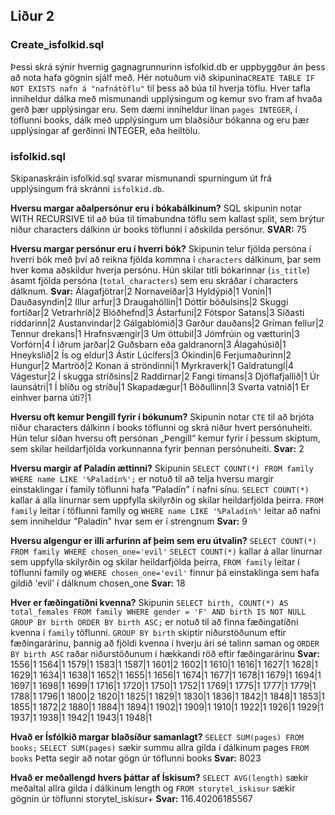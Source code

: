 ## Liður 2
### Create_isfolkid.sql
Þessi skrá sýnir hvernig gagnagrunnurinn isfolkid.db er uppbyggður án þess að nota hafa gögnin sjálf með.
Hér notuðum við skipunina`CREATE TABLE IF NOT EXISTS nafn á "nafnátöflu"` til þess að búa til hverja töflu. Hver tafla inniheldur dálka með mismunandi upplýsingum og kemur svo fram af hvaða gerð þær upplýsingar eru. Sem dæmi inniheldur línan `pages INTEGER`, í töflunni books, dálk með upplýsingum um blaðsíður bókanna og eru þær upplýsingar af gerðinni INTEGER, eða heiltölu.

### isfolkid.sql
Skipanaskráin isfolkid.sql svarar mismunandi spurningum út frá upplýsingum frá skránni `isfolkid.db`. 

**Hversu margar aðalpersónur eru í bókabálkinum?**
SQL skipunin notar WITH RECURSIVE til að búa til tímabundna töflu sem kallast split, sem brýtur niður characters dálkinn úr books töflunni í aðskilda persónur.
**SVAR:**
75

**Hversu margar persónur eru í hverri bók?**
Skipunin telur fjölda persóna í hverri bók með því að reikna fjölda kommna í `characters` dálkinum, þar sem hver koma aðskildur hverja persónu. Hún skilar titli bókarinnar (`is_title`) ásamt fjölda persóna (`total_characters`) sem eru skráðar í characters dálknum.
**Svar:**
Álagafjötrar|2
Nornaveiðar|3
Hyldýpið|1
Vonin|1
Dauðasyndin|2
Illur arfur|3
Draugahöllin|1
Dóttir böðulsins|2
Skuggi fortíðar|2
Vetrarhríð|2
Blóðhefnd|3
Ástarfuni|2
Fótspor Satans|3
Síðasti riddarinn|2
Austanvindar|2
Gálgablómið|3
Garður dauðans|2
Gríman fellur|2
Tennur drekans|1
Hrafnsvængir|3
Um óttubil|3
Jómfrúin og vætturin|3
Vorfórn|4
Í iðrum jarðar|2
Guðsbarn eða galdranorn|3
Álagahúsið|1
Hneykslið|2
Ís og eldur|3
Ástir Lúcífers|3
Ókindin|6
Ferjumaðurinn|2
Hungur|2
Martröð|2
Konan á ströndinni|1
Myrkraverk|1
Galdratungl|4
Vágestur|2
Í skugga stríðsins|2
Raddirnar|2
Fangi tímans|3
Djöflafjallið|1
Úr launsátri|1
Í blíðu og stríðu|1
Skapadægur|1
Böðullinn|3
Svarta vatnið|1
Er einhver þarna úti?|1

**Hversu oft kemur Þengill fyrir í bókunum?**
Skipunin notar `CTE` til að brjóta niður characters dálkinn í books töflunni og skrá niður hvert persónuheiti. Hún telur síðan hversu oft persónan „Þengill“ kemur fyrir í þessum skiptum, sem skilar heildarfjölda vorkunnanna fyrir þennan persónuheiti.
**Svar:**
2

**Hversu margir af Paladín ættinni?**
Skipunin `SELECT COUNT(*) FROM family WHERE name LIKE '%Paladín%';` er notuð til að telja hversu margir einstaklingar í family töflunni hafa "Paladín" í nafni sínu. `SELECT COUNT(*)` kallar á alla línurnar sem uppfylla skilyrðin og skilar heildarfjölda þeirra.
`FROM family` leitar í töflunni family og `WHERE name LIKE '%Paladín%'` leitar að nafni sem inniheldur "Paladín" hvar sem er í strengnum
**Svar:**
9

**Hversu algengur er illi arfurinn af þeim sem eru útvalin?**
`SELECT COUNT(*) FROM family WHERE chosen_one='evil'`
`SELECT COUNT(*)` kallar á allar línurnar sem uppfylla skilyrðin og skilar heildarfjölda þeirra,
`FROM family` leitar í töflunni family og `WHERE chosen_one='evil'` finnur þá einstaklinga sem hafa gildið 'evil' í dálknum chosen_one
**Svar:**
18

**Hver er fæðingatíðni kvenna?**
Skipunin `SELECT birth, COUNT(*) AS total_females FROM family WHERE gender = 'F' AND birth IS NOT NULL GROUP BY birth ORDER BY birth ASC;` er notuð til að finna fæðingatíðni kvenna í `family` töflunni. `GROUP BY birth` skiptir niðurstöðunum eftir fæðingarárinu, þannig að fjöldi kvenna í hverju ári sé talinn saman og `ORDER BY birth ASC` raðar niðurstöðunum í hækkandi röð eftir fæðingarárinu
**Svar:**
1556|1
1564|1
1579|1
1583|1
1587|1
1601|2
1602|1
1610|1
1616|1
1627|1
1628|1
1629|1
1634|1
1638|1
1652|1
1655|1
1656|1
1674|1
1677|1
1678|1
1679|1
1694|1
1697|1
1698|1
1699|1
1716|1
1720|1
1750|1
1752|1
1769|1
1775|1
1777|1
1779|1
1788|1
1796|1
1800|2
1820|1
1825|1
1829|1
1830|1
1836|1
1842|1
1848|1
1853|1
1855|1
1872|2
1880|1
1884|1
1894|1
1902|1
1909|1
1910|1
1922|1
1926|1
1929|1
1937|1
1938|1
1942|1
1943|1
1948|1

**Hvað er Ísfólkið margar blaðsíður samanlagt?**
`SELECT SUM(pages) FROM books;`
`SELECT SUM(pages)` sækir summu allra gilda í dálkinum pages `FROM books` Þetta segir að notar gögn úr töflunni books
**Svar:**
8023

**Hvað er meðallengd hvers þáttar af Ískisum?**
`SELECT AVG(length)` sækir meðaltal allra gilda í dálkinum length og `FROM storytel_iskisur` sækir gögnin úr töflunni storytel_iskisur+
**Svar:**
116.40206185567
